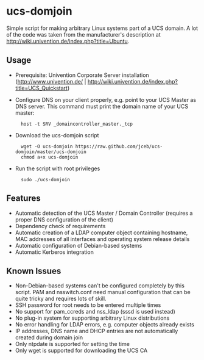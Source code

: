# ucs-domjoin

Simple script for making arbitrary Linux systems part of a UCS domain.  A lot of
the code was taken from the manufacturer's description at
http://wiki.univention.de/index.php?title=Ubuntu.

## Usage

* Prerequisite: Univention Corporate Server installation
  (http://www.univention.de/ |
  http://wiki.univention.de/index.php?title=UCS_Quickstart)
* Configure DNS on your client properly, e.g. point to your UCS Master as DNS
  server.  This command must print the domain name of your UCS master:

		host -t SRV _domaincontroller_master._tcp

* Download the ucs-domjoin script

		wget -O ucs-domjoin https://raw.github.com/jceb/ucs-domjoin/master/ucs-domjoin
		chmod a+x ucs-domjoin

* Run the script with root privileges

		sudo ./ucs-domjoin

## Features

* Automatic detection of the UCS Master / Domain Controller (requires a proper
  DNS configuration of the client)
* Dependency check of requirements
* Automatic creation of a LDAP computer object containing hostname, MAC
  addresses of all interfaces and operating system release details
* Automatic configuration of Debian-based systems
* Automatic Kerberos integration

## Known Issues

* Non-Debian-based systems can't be configured completely by this script.
  PAM and nsswitch.conf need manual configuration that can be quite tricky and
  requires lots of skill.
* SSH password for root needs to be entered multiple times
* No support for pam_ccreds and nss_ldap (sssd is used instead)
* No plug-in system for supporting arbitrary Linux distributions
* No error handling for LDAP errors, e.g. computer objects already exists
* IP addresses, DNS name and DHCP entries are not automatically created during
  domain join
* Only ntpdate is supported for setting the time
* Only wget is supported for downloading the UCS CA
